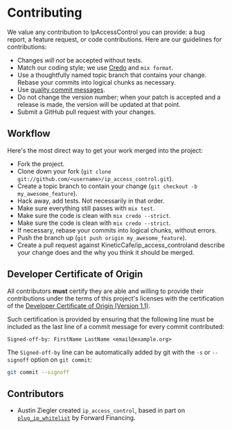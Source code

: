# Contributing

We value any contribution to IpAccessControl you can provide: a bug
report, a feature request, or code contributions. Here are our guidelines for
contributions:

- Changes _will not_ be accepted without tests.
- Match our coding style; we use [Credo][] and `mix format`.
- Use a thoughtfully named topic branch that contains your change. Rebase
  your commits into logical chunks as necessary.
- Use [quality commit messages][].
- Do not change the version number; when your patch is accepted and a release
  is made, the version will be updated at that point.
- Submit a GitHub pull request with your changes.

## Workflow

Here's the most direct way to get your work merged into the project:

- Fork the project.
- Clone down your fork (`git clone git://github.com/<username>/ip_access_control.git`).
- Create a topic branch to contain your change (`git checkout -b my_awesome_feature`).
- Hack away, add tests. Not necessarily in that order.
- Make sure everything still passes with `mix test`.
- Make sure the code is clean with `mix credo --strict`.
- Make sure the code is clean with `mix credo --strict`.
- If necessary, rebase your commits into logical chunks, without errors.
- Push the branch up (`git push origin my_awesome_feature`).
- Create a pull request against KineticCafe/ip_access_controland
  describe your change does and the why you think it should be merged.

## Developer Certificate of Origin

All contributors **must** certify they are able and willing to provide their
contributions under the terms of this project's licenses with the certification
of the [Developer Certificate of Origin (Version 1.1)][dco].

Such certification is provided by ensuring that the following line must be
included as the last line of a commit message for every commit contributed:

    Signed-off-by: FirstName LastName <email@example.org>

The `Signed-off-by` line can be automatically added by git with the `-s` or
`--signoff` option on `git commit`:

```sh
git commit --signoff
```

## Contributors

- Austin Ziegler created `ip_access_control`, based in part on
  [`plug_ip_whitelist`][] by Forward Financing.

[quality commit messages]: http://tbaggery.com/2008/04/19/a-note-about-git-commit-messages.html
[credo]: https://github.com/rrrene/credo
[`plug_ip_whitelist`]: https://github.com/ForwardFinancing/plug_ip_whitelist
[dco]: https://developercertificate.org
